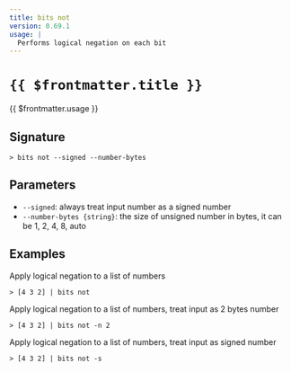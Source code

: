 ```yaml
---
title: bits not
version: 0.69.1
usage: |
  Performs logical negation on each bit
---
```


# <code>{{ $frontmatter.title }}</code>

<div style='white-space: pre-wrap;'>{{ $frontmatter.usage }}</div>

## Signature

```> bits not --signed --number-bytes```

## Parameters

 -  `--signed`: always treat input number as a signed number
 -  `--number-bytes {string}`: the size of unsigned number in bytes, it can be 1, 2, 4, 8, auto

## Examples

Apply logical negation to a list of numbers
```shell
> [4 3 2] | bits not
```

Apply logical negation to a list of numbers, treat input as 2 bytes number
```shell
> [4 3 2] | bits not -n 2
```

Apply logical negation to a list of numbers, treat input as signed number
```shell
> [4 3 2] | bits not -s
```
